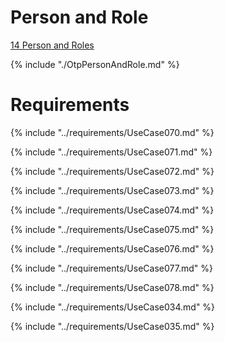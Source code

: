 
# Person and Role

[14 Person and Roles](OtpPersonAndRole.md)

{% include "./OtpPersonAndRole.md" %}



# Requirements

{% include "../requirements/UseCase070.md" %}

{% include "../requirements/UseCase071.md" %}

{% include "../requirements/UseCase072.md" %}

{% include "../requirements/UseCase073.md" %}

{% include "../requirements/UseCase074.md" %}

{% include "../requirements/UseCase075.md" %}

{% include "../requirements/UseCase076.md" %}

{% include "../requirements/UseCase077.md" %}



{% include "../requirements/UseCase078.md" %}

{% include "../requirements/UseCase034.md" %}

{% include "../requirements/UseCase035.md" %}
